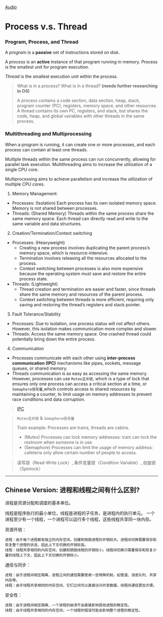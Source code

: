 
[Audio](audios/9.1.mp3)

# Process v.s. Thread

### Program, Process, and Thread
A _program_ is a **passive** set of instructions stored on disk.

A _process_ is an **active** instance of that program running in memory. Process is the smallest unit for program execution. 

_Thread_ is the smallest execution unit within the process.


> What is in a process? What is in a thread? **(needs further researching in OS)**
> 
> A process contains a code section, data section, heap, stack, program counter (PC), registers, memory space, and other resources.
> A thread contains its own PC, registers, and stack, but shares the code, heap, and global variables with other threads in the same process.


### Multithreading and Multiprocessing
When a program is running, it can create one or more processes, and each process can contain at least one threads.

Multiple threads within the same process can run concurrently, allowing for parallel task execution.
Multithreading aims to increase the utilization of a single CPU core.

Multiprocessing aims to achieve parallelism and increase the utilization of multiple CPU cores.



1. Memory Management:
  - Processes: (Isolation) Each process has its own isolated memory space. Memory is not shared between processes.
  - Threads: (Shared Memory) Threads within the same process share the same memory space. 
  Each thread can directly read and write to the same variable and data structures.

    
2. Creation/Termination/Context switching
  - Processes: (Heavyweight)
    - Creating a new process involves duplicating the parent process’s memory space, which is resource-intensive.
    - Termination involves releasing all the resources allocated to the process.
    - Context switching between processes is also more expensive because the operating system must save and restore the entire process state.
  - Threads: (Lightweight)
    - Thread creation and termination are easier and faster, since threads share the same memory and resources of the parent process.
    - Context switching between threads is more efficient, requiring only saving and restoring the thread’s registers and stack pointer.

3. Fault Tolerance/Stability
  - Processes: Due to isolation, one process status will not affect others.  However, this isolation makes communication more complex and slower.
  - Threads: Access the same memory space. One crashed thread could potentially bring down the entire process.

4. Communication
  - Processes communicate with each other using **inter-process communication (IPC)** mechanisms like pipes, sockets, message queues, or shared memory.
  - Threads communication is as easy as accessing the same memory. However, processes can use `Mutex互斥锁`, which is a type of lock that ensures only one process can access a critical section at a time,
    or `Semaphore信号量`,which controls access to shared resources by maintaining a counter, to limit usage on memory addresses to prevent race conditions and data corruption.

> [IPC](https://cloud.tencent.com/developer/article/1688297)

> `Mutex互斥锁` & `Semaphore信号量`
> 
> Train example: Processes are trains, threads are cabins. 
> - (Mutex) Processes can lock memory addresses: train can lock the restroom when someone is in use.
> - (Semaphore) Processes can limit the usage of memory address: cafeteria only allow certain number of people to access. 


> 读写锁（Read-Write Lock）, 条件变量锁（Condition Variable）, 自旋锁（Spinlock）

---
## Chinese Version: 进程和线程之间有什么区别?

进程是资源分配和调度的基本单位。

线程是程序执行的最小单位，线程是进程的子任务，是进程内的执行单元。 一个进程至少有一个线程，一个进程可以运行多个线程，这些线程共享同一块内存。

资源开销：

    进程：由于每个进程都有独立的内存空间，创建和销毁进程的开销较大。进程间切换需要保存和恢复整个进程的状态，因此上下文切换的开销较高。
    线程：线程共享相同的内存空间，创建和销毁线程的开销较小。线程间切换只需要保存和恢复少量的线程上下文，因此上下文切换的开销较小。

通信与同步：

    进程：由于进程间相互隔离，进程之间的通信需要使用一些特殊机制，如管道、消息队列、共享内存等。
    线程：由于线程共享相同的内存空间，它们之间可以直接访问共享数据，线程间通信更加方便。

安全性：

    进程：由于进程间相互隔离，一个进程的崩溃不会直接影响其他进程的稳定性。
    线程：由于线程共享相同的内存空间，一个线程的错误可能会影响整个进程的稳定性。

